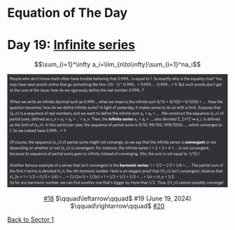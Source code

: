 # Equation of The Day

# Day 19: [Infinite series](https://en.wikipedia.org/wiki/Series_(mathematics))

$$\sum_{i=1}^\infty a_i=\lim_{n\to\infty}\sum_{i=1}^na_i$$

<picture><img alt="Day 19" src="0019.png"></picture>

<center><a href="0018.html">#18</a> $\qquad\leftarrow\qquad$ #19 (June 19, 2024) $\qquad\rightarrow\qquad$ <a href="0020.html">#20</a></center>

[Back to Sector 1](../0-63.md)

<script data-goatcounter="https://zswu.goatcounter.com/count" async src="//gc.zgo.at/count.js"></script>
<script src="https://utteranc.es/client.js" repo="12AbBa/eotd" issue-term="pathname" theme="github-light" crossorigin="anonymous" async> </script>